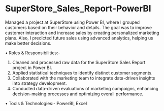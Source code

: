 # SuperStore_Sales_Report-PowerBI
Managed a project at SuperStore using Power BI, where I grouped customers based on their behavior and details. The goal was to improve customer interaction and increase sales by creating personalized marketing plans. Also, I predicted future sales using advanced analytics, helping us make better decisions.

• Roles & Responsibilities:- 
1. Cleaned and processed raw data for the SuperStore Sales Report project in Power BI.
2. Applied statistical techniques to identify distinct customer segments.
3. Collaborated with the marketing team to integrate data-driven insights into strategy development.
4. Conducted data-driven evaluations of marketing campaigns, enhancing decision-making processes and optimizing overall performance.

• Tools & Technologies:- PowerBI, Excel
